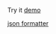 Try it
[demo](https://my-json-server.typicode.com/chelyx/mockApi/)

[json formatter](https://jsonformatter.curiousconcept.com/#)
